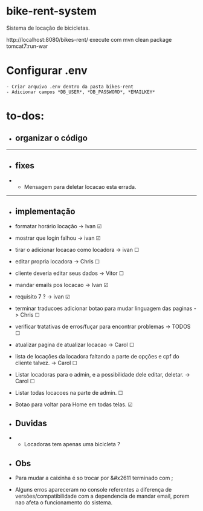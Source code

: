 # bike-rent-system

Sistema de locação de bicicletas.

http://localhost:8080/bikes-rent/
execute com mvn clean package tomcat7:run-war

# Configurar .env
    - Criar arquivo .env dentro da pasta bikes-rent
    - Adicionar campos *DB_USER*, *DB_PASSWORD*, *EMAILKEY*

# to-dos:

- ## organizar o código

<hr>

- ## fixes
- - Mensagem para deletar locacao esta errada.


<hr>

- ## implementação

- formatar horário locação -> Ivan &#x2611;

- mostrar que login falhou -> ivan &#x2611;

- tirar o adicionar locacao como locadora  -> ivan &#x2610;

- editar propria locadora -> Chris &#x2610;

- cliente deveria editar seus dados -> Vitor &#x2610;

- mandar emails pos locacao -> Ivan &#x2611;

- requisito 7 ? -> ivan &#x2611;

- terminar traducoes adicionar botao para mudar linguagem das paginas -> Chris &#x2610;

- verificar tratativas de erros/fuçar para encontrar problemas -> TODOS &#x2610;

- atualizar pagina de atualizar locacao -> Carol &#x2610;

- lista de locações da locadora faltando a parte de opções e cpf do cliente talvez. -> Carol &#x2610;

- Listar locadoras para o admin, e a possibilidade dele editar, deletar. -> Carol &#x2610;

- Listar todas locacoes na parte de admin. &#x2610;

- Botao para voltar para Home em todas telas. &#x2611;

- ## Duvidas
- - Locadoras tem apenas uma bicicleta ?

- ## Obs 
- Para mudar a caixinha é so trocar por &#x2611 terminado com ;
- Alguns erros apareceram no console referentes a diferença de versões/compatibilidade com a dependencia de mandar email, porem nao afeta o funcionamento do sistema.